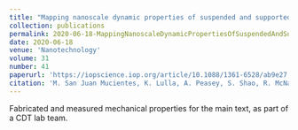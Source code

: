 ```yaml
---
title: "Mapping nanoscale dynamic properties of suspended and supported multi-layer graphene membranes via contact resonance and ultrasonic scanning probe microscopies"
collection: publications
permalink: 2020-06-18-MappingNanoscaleDynamicPropertiesOfSuspendedAndSupportedMulti-layerGrapheneMembranesViaContactResonanceAndUltrasonicScanningProbeMicroscopies
date: 2020-06-18
venue: 'Nanotechnology'
volume: 31
number: 41
paperurl: 'https://iopscience.iop.org/article/10.1088/1361-6528/ab9e27'
citation: 'M. San Juan Mucientes, K. Lulla, A. Peasey, S. Shao, R. McNair, <b>J. Wengraf</b>, B. Robinson and O. Kolosov (2020). &quot;Mapping nanoscale dynamic properties of suspended and supported multi-layer graphene membranes via contact resonance and ultrasonic scanning probe microscopies.&quot; <i>Nanotechnology</i> (in press).'
---
```


Fabricated and measured mechanical properties for the main text, as part of a CDT lab team.

